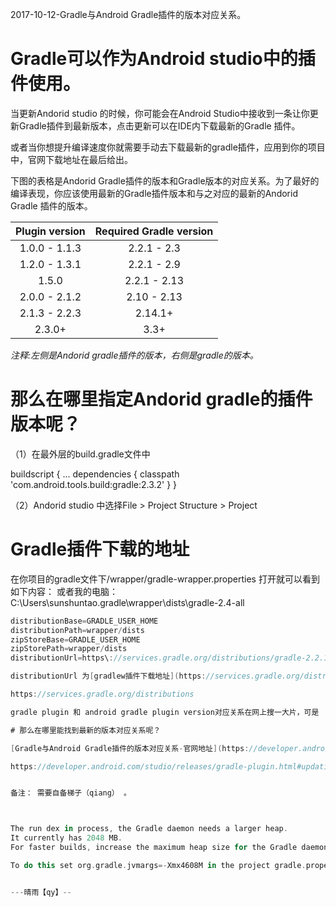 2017-10-12-Gradle与Android Gradle插件的版本对应关系。

# Gradle可以作为Android studio中的插件使用。

当更新Andorid studio 的时候，你可能会在Android Studio中接收到一条让你更新Gradle插件到最新版本，点击更新可以在IDE内下载最新的Gradle 插件。

或者当你想提升编译速度你就需要手动去下载最新的gradle插件，应用到你的项目中，官网下载地址在最后给出。

下图的表格是Andorid Gradle插件的版本和Gradle版本的对应关系。为了最好的编译表现，你应该使用最新的Gradle插件版本和与之对应的最新的Andorid Gradle 插件的版本。

| Plugin version        | Required Gradle version    | 
| :--------:   | :-----:   | 
| 1.0.0 - 1.1.3       | 2.2.1 - 2.3      | 
| 1.2.0 - 1.3.1      | 2.2.1 - 2.9      | 
| 1.5.0      | 2.2.1 - 2.13      | 
| 2.0.0 - 2.1.2      | 2.10 - 2.13      | 
| 2.1.3 - 2.2.3      | 2.14.1+      |
| 2.3.0+      | 3.3+      |

*注释:左侧是Andorid gradle插件的版本，右侧是gradle的版本。*

# 那么在哪里指定Andorid gradle的插件版本呢？

（1）在最外层的build.gradle文件中

buildscript {
  ...
  dependencies {
    classpath 'com.android.tools.build:gradle:2.3.2'
  }
}

（2）Andorid studio 中选择File > Project Structure > Project 

# Gradle插件下载的地址

在你项目的gradle文件下/wrapper/gradle-wrapper.properties 打开就可以看到如下内容：
或者我的电脑：C:\Users\sunshuntao\.gradle\wrapper\dists\gradle-2.4-all

```groovy
distributionBase=GRADLE_USER_HOME
distributionPath=wrapper/dists
zipStoreBase=GRADLE_USER_HOME
zipStorePath=wrapper/dists
distributionUrl=https\://services.gradle.org/distributions/gradle-2.2.1-all.zip```

distributionUrl 为[gradlew插件下载地址](https://services.gradle.org/distributions) 

https://services.gradle.org/distributions

gradle plugin 和 android gradle plugin version对应关系在网上搜一大片，可是

# 那么在哪里能找到最新的版本对应关系呢？

[Gradle与Android Gradle插件的版本对应关系-官网地址](https://developer.android.com/studio/releases/gradle-plugin.html#updating-gradle)

https://developer.android.com/studio/releases/gradle-plugin.html#updating-gradle


备注： 需要自备梯子（qiang） 。



The run dex in process, the Gradle daemon needs a larger heap.
It currently has 2048 MB.
For faster builds, increase the maximum heap size for the Gradle daemon to at least 4608 MB (based on the dexOptions.javaMaxHeapSize = 4g).

To do this set org.gradle.jvmargs=-Xmx4608M in the project gradle.properties.


---晴雨【qy】-- 
